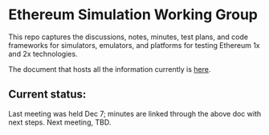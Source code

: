 # Ethereum Simulation Working Group

This repo captures the discussions, notes, minutes, test plans, and code frameworks for simulators, emulators, and platforms for testing Ethereum 1x and 2x technologies. 

The document that hosts all the information currently is [here](https://docs.google.com/document/d/1pIW6Uac5Qanx_L5Y_G4Ucrx_gjITkBgzQKmlBQbW3Cg/edit).

## Current status:
Last meeting was held Dec 7; minutes are linked through the above doc with next steps.
Next meeting, TBD.
